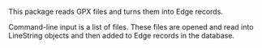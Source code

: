 This package reads GPX files and turns them into Edge records.

Command-line input is a list of files. These files are opened and
read into LineString objects and then added to Edge records in the database. 